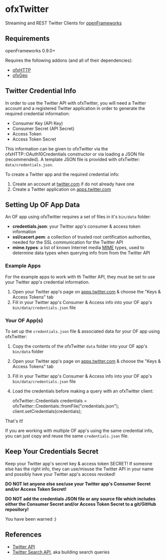 ofxTwitter
===============

Streaming and REST Twitter Clients for [openFrameworks](http://openframeworks.cc)

Requirements
-----------

openFrameworks 0.9.0+

Requires the following addons (and all of their dependencies):

* [ofxHTTP](https://github.com/bakercp/ofxHTTP)
* [ofxGeo](https://github.com/bakercp/ofxGeo)

Twitter Credential Info
-----------------------

In order to use the Twitter API with ofxTwitter, you will need a Twitter account and a registered Twitter application in order to generate the required credential information:

* Consumer Key (API Key)
* Consumer Secret (API Secret)
* Access Token
* Access Token Secret

This information can be given to ofxTwitter via the ofxHTTP::OAuth10Credentials constructor or via loading a JSON file (recommended). A template JSON file is provided with ofxTwitter: `data/credentials.json`.

To create a Twitter app and the required credential info:

1. Create an account at [twitter.com](https://twitter.com) if do not already have one 
2. Create a Twitter application on [apps.twitter.com](http://apps.twitter.com)

Setting Up OF App Data
----------------------

An OF app using ofxTwitter requires a set of files in it's `bin/data` folder:

* **credentials.json**: your Twitter app's consumer & access token information
* **ssl/cacert.pem**: a collection of trusted root certification authorities, needed for the SSL communication for the Twitter API
* **mime.types**: a list of known Internet media [MIME](https://en.wikipedia.org/wiki/MIME) types, used to determine data types when querying info from from the Twitter API

### Example Apps

For the example apps to work with th Twitter API, they must be set to use your Twitter app's credential information.

1. Open your Twitter app's page on [apps.twitter.com](http://apps.twitter.com) & choose the "Keys & Access Tokens" tab
2. Fill in your Twitter app's Consumer & Access info into your OF app's `bin/data/credentials.json` file

### Your OF App(s)

To set up the `credentials.json` file & associated data for your OF app using ofxTwitter:

1. Copy the contents of the ofxTwitter `data` folder into your OF app's `bin/data` folder
2. Open your Twitter app's page on [apps.twitter.com](http://apps.twitter.com) & choose the "Keys & Access Tokens" tab
3. Fill in your Twitter app's Consumer & Access info into your OF app's `bin/data/credentials.json` file
4. Load the credentials before making a query with an ofxTwitter client:

    ofxTwitter::Credentials credentials = ofxTwitter::Credentials::fromFile("credentials.json");
    client.setCredentials(credentials);

That's it!

If you are working with multiple OF app's using the same credential info, you can just copy and reuse the same `credentials.json` file.

Keep Your Credentials Secret
----------------------------

Keep your Twitter app's secret key & access token SECRET! If someone else has the right info, they can use/misuse the Twitter API in your name and possibly have your Twitter app's access revoked!

**DO NOT let anyone else see/use your Twitter app's Consumer Secret and/or Access Token Secret!**

**DO NOT add the credentials JSON file or any source file which includes either the Consumer Secret and/or Access Token Secret to a git/GitHub repository!** 

You have been warned :)

References
----------

* [Twitter API](https://dev.twitter.com/overview/api)
* [Twitter Search API](https://dev.twitter.com/rest/public/search), aka building search queries
